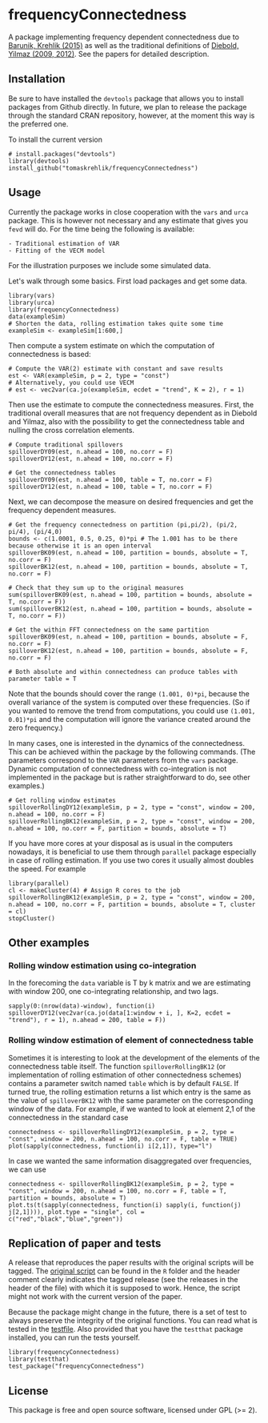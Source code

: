 # frequencyConnectedness


A package implementing frequency dependent connectedness due to [Barunik, Krehlik (2015)][BK2015] as well as the traditional definitions of [Diebold, Yilmaz (2009, 2012)][DY09]. See the papers for detailed description.

## Installation


Be sure to have installed the `devtools` package that allows you to install packages from Github directly. In future, we plan to release the package through the standard CRAN repository, however, at the moment this way is the preferred one.

To install the current version

````{r}
# install.packages("devtools")
library(devtools)
install_github("tomaskrehlik/frequencyConnectedness") 
````

## Usage

Currently the package works in close cooperation with the `vars` and `urca` package. This is however not necessary and any estimate that gives you `fevd` will do. For the time being the following is available:

    - Traditional estimation of VAR
    - Fitting of the VECM model

For the illustration purposes we include some simulated data.

Let's walk through some basics. First load packages and get some data.

````{r}
library(vars)
library(urca)
library(frequencyConnectedness)
data(exampleSim)
# Shorten the data, rolling estimation takes quite some time
exampleSim <- exampleSim[1:600,]
````

Then compute a system estimate on which the computation of connectedness is based:
````{r}
# Compute the VAR(2) estimate with constant and save results
est <- VAR(exampleSim, p = 2, type = "const")
# Alternatively, you could use VECM
# est <- vec2var(ca.jo(exampleSim, ecdet = "trend", K = 2), r = 1)
````

Then use the estimate to compute the connectedness measures.
First, the traditional overall measures that are not frequency dependent as in Diebold and Yilmaz, also with the possibility to get the connectedness table and nulling the cross correlation elements.

````{r}
# Compute traditional spillovers
spilloverDY09(est, n.ahead = 100, no.corr = F)
spilloverDY12(est, n.ahead = 100, no.corr = F)

# Get the connectedness tables
spilloverDY09(est, n.ahead = 100, table = T, no.corr = F)
spilloverDY12(est, n.ahead = 100, table = T, no.corr = F)
````

Next, we can decompose the measure on desired frequencies and get the frequency dependent measures.

````{r}
# Get the frequency connectedness on partition (pi,pi/2), (pi/2, pi/4), (pi/4,0)
bounds <- c(1.0001, 0.5, 0.25, 0)*pi # The 1.001 has to be there because otherwise it is an open interval
spilloverBK09(est, n.ahead = 100, partition = bounds, absolute = T, no.corr = F)
spilloverBK12(est, n.ahead = 100, partition = bounds, absolute = T, no.corr = F)

# Check that they sum up to the original measures
sum(spilloverBK09(est, n.ahead = 100, partition = bounds, absolute = T, no.corr = F))
sum(spilloverBK12(est, n.ahead = 100, partition = bounds, absolute = T, no.corr = F))

# Get the within FFT connectedness on the same partition
spilloverBK09(est, n.ahead = 100, partition = bounds, absolute = F, no.corr = F)
spilloverBK12(est, n.ahead = 100, partition = bounds, absolute = F, no.corr = F)

# Both absolute and within connectedness can produce tables with parameter table = T
````
Note that the bounds should cover the range `(1.001, 0)*pi`, because the overall variance of the system is computed over these frequencies. (So if you wanted to remove the trend from computations, you could use `(1.001, 0.01)*pi` and the computation will ignore the variance created around the zero frequency.)

In many cases, one is interested in the dynamics of the connectedness. This can be achieved within the package by the following commands. (The parameters correspond to the `VAR` parameters from the `vars` package. Dynamic computation of connectedness with co-integration is not implemented in the package but is rather straightforward to do, see other examples.)

````{r}
# Get rolling window estimates
spilloverRollingDY12(exampleSim, p = 2, type = "const", window = 200, n.ahead = 100, no.corr = F)
spilloverRollingBK12(exampleSim, p = 2, type = "const", window = 200, n.ahead = 100, no.corr = F, partition = bounds, absolute = T)
````

If you have more cores at your disposal as is usual in the computers nowadays, it is beneficial to use them through `parallel` package especially in case of rolling estimation. If you use two cores it usually almost doubles the speed. For example

````{r}
library(parallel)
cl <- makeCluster(4) # Assign R cores to the job
spilloverRollingBK12(exampleSim, p = 2, type = "const", window = 200, n.ahead = 100, no.corr = F, partition = bounds, absolute = T, cluster = cl)
stopCluster()
````

## Other examples

### Rolling window estimation using co-integration
In the forecoming the `data` variable is T by k matrix and we are estimating with window 200, one co-integrating relationship, and two lags.
````{r}
sapply(0:(nrow(data)-window), function(i) spilloverDY12(vec2var(ca.jo(data[1:window + i, ], K=2, ecdet = "trend"), r = 1), n.ahead = 200, table = F))
````
### Rolling window estimation of element of connectedness table
Sometimes it is interesting to look at the development of the elements of the connectedness table itself. The function `spilloverRollingBK12` (or implementation of rolling estimation of other connectedness schemes) contains a parameter switch named `table` which is by default `FALSE`. If turned true, the rolling estimation returns a list which entry is the same as the value of `spilloverBK12` with the same parameter on the corresponding window of the data. For example, if we wanted to look at element 2,1 of the connectedness in the standard case

````{r}
connectedness <- spilloverRollingDY12(exampleSim, p = 2, type = "const", window = 200, n.ahead = 100, no.corr = F, table = TRUE)
plot(sapply(connectedness, function(i) i[2,1]), type="l")
````

In case we wanted the same information disaggregated over frequencies, we can use 

````{r}
connectedness <- spilloverRollingBK12(exampleSim, p = 2, type = "const", window = 200, n.ahead = 100, no.corr = F, table = T, partition = bounds, absolute = T)
plot.ts(t(sapply(connectedness, function(i) sapply(i, function(j) j[2,1]))), plot.type = "single", col = c("red","black","blue","green"))
````

## Replication of paper and tests

A release that reproduces the paper results with the original scripts will be tagged. The [original script](R/applications.R) can be found in the `R` folder and the header comment clearly indicates the tagged release (see the releases in the header of the file) with which it is supposed to work. Hence, the script might not work with the current version of the paper.

Because the package might change in the future, there is a set of test to always preserve the integrity of the original functions. You can read what is tested in the [testfile](tests/testthat/test-basic.r). Also provided that you have the `testthat` package installed, you can run the tests yourself.

````{r}
library(frequencyConnectedness)
library(testthat)
test_package("frequencyConnectedness")
````

## License

This package is free and open source software, licensed under GPL (>= 2).


[BK2015]: http://papers.ssrn.com/sol3/papers.cfm?abstract_id=2627599 "Barunik, J., Krehlk, T., Measuring the Frequency Dynamics of Financial and Macroeconomic Connectedness"
[DY09]: http://www.sciencedirect.com/science/article/pii/S016920701100032X "Diebold, F. X., Yilmaz, K., Better to give than to receive: Predictive directional measurement of volatility spillovers"
